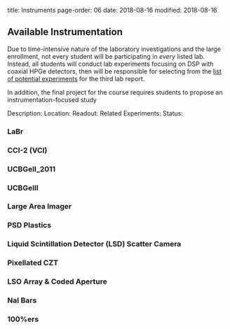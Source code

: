 title: Instruments
page-order: 06
date: 2018-08-16
modified: 2018-08-16

## Available Instrumentation

Due to time-intensive nature of the laboratory investigations and the large
enrollment, not every student will be participating in *every* listed lab.
Instead, all students will conduct lab experiments focusing on DSP with 
coaxial HPGe detectors, then will be responsible for selecting from the
[list of potential experiments]({filename}/labs/writeups.md) for the third lab
report.

In addition, the final project for the course requires students to propose an
instrumentation-focused study 

Description:
Location:
Readout:
Related Experiments:
Status:

### LaBr

### CCI-2 (VCI)

### UCBGeII\_2011

### UCBGeIII

### Large Area Imager

### PSD Plastics

### Liquid Scintillation Detector (LSD) Scatter Camera

### Pixellated CZT

### LSO Array & Coded Aperture

### NaI Bars

### 100%ers
